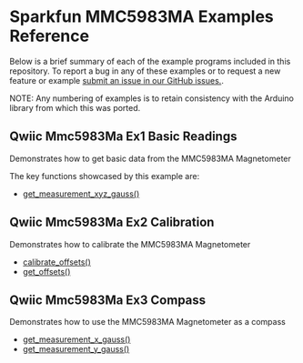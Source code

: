 # Sparkfun MMC5983MA Examples Reference
Below is a brief summary of each of the example programs included in this repository. To report a bug in any of these examples or to request a new feature or example [submit an issue in our GitHub issues.](https://github.com/sparkfun/qwiic_mmc5983ma_py/issues). 

NOTE: Any numbering of examples is to retain consistency with the Arduino library from which this was ported. 

## Qwiic Mmc5983Ma Ex1 Basic Readings
Demonstrates how to get basic data from the MMC5983MA Magnetometer

The key functions showcased by this example are:
- [get_measurement_xyz_gauss()]()

## Qwiic Mmc5983Ma Ex2 Calibration
Demonstrates how to calibrate the MMC5983MA Magnetometer
- [calibrate_offsets()]()
- [get_offsets()]()


## Qwiic Mmc5983Ma Ex3 Compass
Demonstrates how to use the MMC5983MA Magnetometer as a compass
- [get_measurement_x_gauss()]()
- [get_measurement_y_gauss()]()



